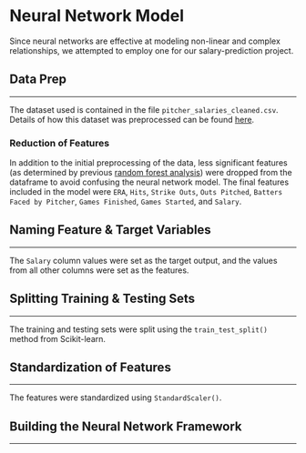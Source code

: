 # Neural Network Model
Since neural networks are effective at modeling non-linear and complex relationships, we attempted to employ one for our salary-prediction project. 

## Data Prep
---
The dataset used is contained in the file `pitcher_salaries_cleaned.csv`. Details of how this dataset was preprocessed can be found [here](https://github.com/Jenny16x/TeamSix#data-preprocessing).

### Reduction of Features
In addition to the initial preprocessing of the data, less significant features (as determined by previous [random forest analysis](https://github.com/Jenny16x/TeamSix#random-forest-analysis)) were dropped from the dataframe to avoid confusing the neural network model. The final features included in the model were `ERA`, `Hits`, `Strike Outs`, `Outs Pitched`, `Batters Faced by Pitcher`, `Games Finished`, `Games Started`, and `Salary`.

## Naming Feature & Target Variables
---
The `Salary` column values were set as the target output, and the values from all other columns were set as the features. 

## Splitting Training & Testing Sets
--- 
The training and testing sets were split using the `train_test_split()` method from Scikit-learn.

## Standardization of Features
---
The features were standardized using `StandardScaler()`.

## Building the Neural Network Framework
---
